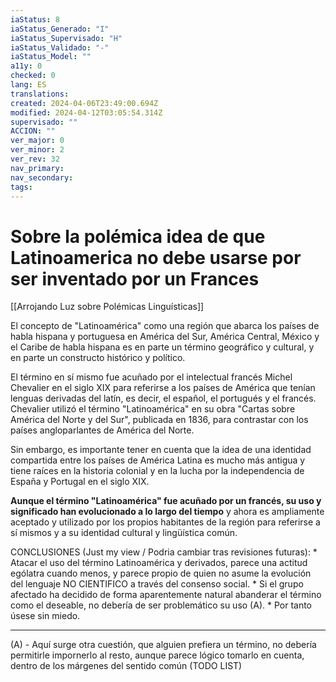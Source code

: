 ```yaml
---
iaStatus: 8
iaStatus_Generado: "I"
iaStatus_Supervisado: "H"
iaStatus_Validado: "-"
iaStatus_Model: ""
a11y: 0
checked: 0
lang: ES
translations: 
created: 2024-04-06T23:49:00.694Z
modified: 2024-04-12T03:05:54.314Z
supervisado: ""
ACCION: ""
ver_major: 0
ver_minor: 2
ver_rev: 32
nav_primary: 
nav_secondary: 
tags:
---
```

# Sobre la polémica idea de que Latinoamerica no debe usarse por ser inventado por un Frances

[[Arrojando Luz sobre Polémicas Linguísticas]]

El concepto de "Latinoamérica" como una región que abarca los países de habla hispana y portuguesa en América del Sur, América Central, México y el Caribe de habla hispana es en parte un término geográfico y cultural, y en parte un constructo histórico y político. 

El término en sí mismo fue acuñado por el intelectual francés Michel Chevalier en el siglo XIX para referirse a los países de América que tenían lenguas derivadas del latín, es decir, el español, el portugués y el francés. Chevalier utilizó el término "Latinoamérica" en su obra "Cartas sobre América del Norte y del Sur", publicada en 1836, para contrastar con los países angloparlantes de América del Norte. 

Sin embargo, es importante tener en cuenta que la idea de una identidad compartida entre los países de América Latina es mucho más antigua y tiene raíces en la historia colonial y en la lucha por la independencia de España y Portugal en el siglo XIX. 

**Aunque el término "Latinoamérica" fue acuñado por un francés, su uso y significado han evolucionado a lo largo del tiempo** y ahora es ampliamente aceptado y utilizado por los propios habitantes de la región para referirse a sí mismos y a su identidad cultural y lingüística común.

CONCLUSIONES (Just my view / Podria cambiar tras revisiones futuras): 
	* Atacar el uso del término Latinoamérica y derivados, parece una actitud ególatra cuando menos, y parece propio de quien no asume la evolución del lenguaje NO CIENTIFICO a través del consenso social.
	* Si el grupo afectado ha decidido de forma aparentemente natural abanderar  el término como el deseable, no debería de ser problemático su uso (A).
	* Por tanto úsese sin miedo.

---
(A) - Aquí surge otra cuestión, que alguien prefiera un término, no debería permitirle impornerlo al resto, aunque parece lógico tomarlo en cuenta, dentro de los márgenes del sentido común (TODO LIST)